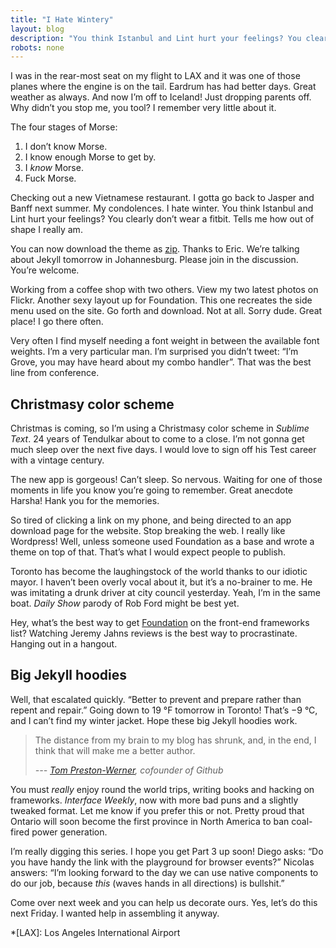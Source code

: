 ```yaml
---
title: "I Hate Wintery"
layout: blog
description: "You think Istanbul and Lint hurt your feelings? You clearly don’t wear a fitbit. Tells me how out of shape I really am."
robots: none
---
```


I was in the rear-most seat on my flight to LAX and it was one of those planes where the engine is on the tail. Eardrum has had better days. Great weather as always. And now I’m off to Iceland! Just dropping parents off. Why didn’t you stop me, you tool? I remember very little about it.

The four stages of Morse:

1. I don’t know Morse.
2. I know enough Morse to get by.
3. I *know* Morse.
4. Fuck Morse.

Checking out a new Vietnamese restaurant. I gotta go back to Jasper and Banff next summer. My condolences. I hate winter. You think Istanbul and Lint hurt your feelings? You clearly don’t wear a fitbit. Tells me how out of shape I really am.

You can now download the theme as [zip](https://github.com/penibelst/jekyll-noita/archive/gh-pages.zip). Thanks to Eric. We’re talking about Jekyll tomorrow in Johannesburg. Please join in the discussion. You’re welcome.

Working from a coffee shop with two others. View my two latest photos on Flickr. Another sexy layout up for Foundation. This one recreates the side menu used on the site. Go forth and download. Not at all. Sorry dude. Great place! I go there often.

Very often I find myself needing a font weight in between the available font weights. I’m a very particular man. I’m surprised you didn’t tweet: “I’m Grove, you may have heard about my combo handler”. That was the best line from conference.

## Christmasy color scheme

Christmas is coming, so I’m using a Christmasy color scheme in *Sublime Text*. 24 years of Tendulkar about to come to a close. I’m not gonna get much sleep over the next five days. I would love to sign off his Test career with a vintage century.

The new app is gorgeous! Can’t sleep. So nervous. Waiting for one of those moments in life you know you’re going to remember. Great anecdote Harsha! Hank you for the memories.

So tired of clicking a link on my phone, and being directed to an app download page for the website. Stop breaking the web. I really like Wordpress! Well, unless someone used Foundation as a base and wrote a theme on top of that. That’s what I would expect people to publish.

Toronto has become the laughingstock of the world thanks to our idiotic mayor. I haven’t been overly vocal about it, but it’s a no-brainer to me. He was imitating a drunk driver at city council yesterday. Yeah, I’m in the same boat. *Daily Show* parody of Rob Ford might be best yet.

Hey, what’s the best way to get [Foundation](http://foundation.zurb.com/) on the front-end frameworks list? Watching Jeremy Jahns reviews is the best way to procrastinate. Hanging out in a hangout.

## Big Jekyll hoodies

Well, that escalated quickly. “Better to prevent and prepare rather than repent and repair.” Going down to 19 °F tomorrow in Toronto! That’s &minus;9 °C, and I can’t find my winter jacket. Hope these big Jekyll hoodies work.

> The distance from my brain to my blog has shrunk, and, in the end, I think that will make me a better author.
>
> *--- [Tom Preston-Werner](http://tom.preston-werner.com/2008/11/17/blogging-like-a-hacker.html), cofounder of Github*

You must *really* enjoy round the world trips, writing books and hacking on frameworks. *Interface Weekly*, now with more bad puns and a slightly tweaked format. Let me know if you prefer this or not. Pretty proud that Ontario will soon become the first province in North America to ban coal-fired power generation.

I’m really digging this series. I hope you get Part 3 up soon! Diego asks: “Do you have handy the link with the playground for browser events?” Nicolas answers: “I’m looking forward to the day we can use native components to do our job, because *this* (waves hands in all directions) is bullshit.”

Come over next week and you can help us decorate ours. Yes, let’s do this next Friday. I wanted help in assembling it anyway.

*[LAX]: Los Angeles International Airport
